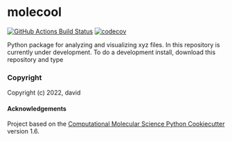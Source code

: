 molecool
==============================
[//]: # (Badges)
[![GitHub Actions Build Status](https://github.com/REPLACE_WITH_OWNER_ACCOUNT/molecool/workflows/CI/badge.svg)](https://github.com/REPLACE_WITH_OWNER_ACCOUNT/molecool/actions?query=workflow%3ACI)
[![codecov](https://codecov.io/gh/REPLACE_WITH_OWNER_ACCOUNT/molecool/branch/master/graph/badge.svg)](https://codecov.io/gh/REPLACE_WITH_OWNER_ACCOUNT/molecool/branch/master)


 Python package for analyzing and visualizing xyz files.
 In this repository is currently under development. To do a development install, download this repository and type

### Copyright

Copyright (c) 2022, david


#### Acknowledgements
 
Project based on the 
[Computational Molecular Science Python Cookiecutter](https://github.com/molssi/cookiecutter-cms) version 1.6.
